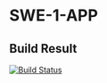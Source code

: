 # SWE-1-APP
## Build Result
[![Build Status](https://app.travis-ci.com/Akula2000/polls.svg?branch=main)](https://app.travis-ci.com/Akula2000/polls)